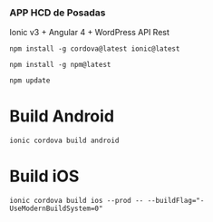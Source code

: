 ### APP HCD de Posadas
Ionic v3 + Angular 4 + WordPress API Rest

`npm install -g cordova@latest ionic@latest`

`npm install -g npm@latest`

`npm update`

Build Android
===

`ionic cordova build android`


Build iOS
===

`ionic cordova build ios --prod -- --buildFlag="-UseModernBuildSystem=0"`

